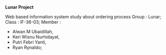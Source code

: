 **Lunar Project**

Web based information system study about ordering process
Group : Lunar; 
Class : IF-36-03;
Member : 
* Alwan M Ubaidillah,
* Keri Wisnu Nurhidayat,
* Putri Febri Yanti,
* Ryan Rynaldo;